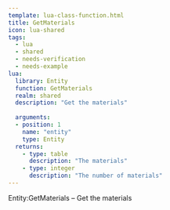 ```yaml
---
template: lua-class-function.html
title: GetMaterials
icon: lua-shared
tags:
  - lua
  - shared
  - needs-verification
  - needs-example
lua:
  library: Entity
  function: GetMaterials
  realm: shared
  description: "Get the materials"
  
  arguments:
  - position: 1
    name: "entity"
    type: Entity
  returns:
    - type: table
      description: "The materials"
    - type: integer
      description: "The number of materials"
---
```


<div class="lua__search__keywords">
Entity:GetMaterials &#x2013; Get the materials
</div>
